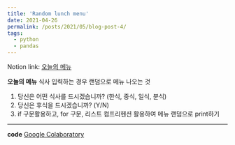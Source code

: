 ```yaml
---
title: 'Random lunch menu'
date: 2021-04-26
permalink: /posts/2021/05/blog-post-4/
tags:
  - python
  - pandas
---
```


Notion link: [오늘의 메뉴](https://www.notion.so/Python-Mini-projects-4e16446f850a4e1fb35a6ecdbb725862)


**오늘의 메뉴**
식사 입력하는 경우 랜덤으로 메뉴 나오는 것
1. 당신은 어떤 식사를 드시겠습니까? (한식, 중식, 일식, 분식)
2. 당신은 후식을 드시겠습니까? (Y/N)
3. if 구문활용하고, for 구문, 리스트 컴프리헨션 활용하여 메뉴 랜덤으로 print하기

---

**code**
[Google Colaboratory](https://colab.research.google.com/drive/18qDNFMon8aczw24r6g3PKehIA2vuBMmn?usp=sharing)
